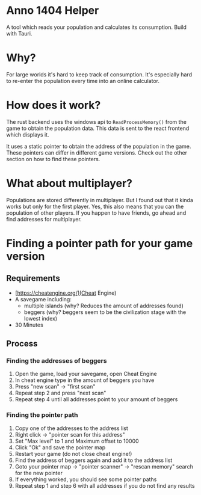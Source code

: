 # Anno 1404 Helper

A tool which reads your population and calculates its consumption. Build with Tauri.

# Why?

For large worlds it's hard to keep track of consumption.
It's especially hard to re-enter the population every time into an online calculator.

# How does it work?

The rust backend uses the windows api to `ReadProcessMemory()` from the game to obtain the population data.
This data is sent to the react frontend which displays it.

It uses a static pointer to obtain the address of the population in the game.
These pointers can differ in different game versions.
Check out the other section on how to find these pointers.

# What about multiplayer?

Populations are stored differently in multiplayer.
But I found out that it kinda works but only for the first player.
Yes, this also means that you can the population of other players.
If you happen to have friends, go ahead and find addresses for multiplayer.

# Finding a pointer path for your game version

## Requirements

- [https://cheatengine.org/](Cheat Engine)
- A savegame including:
  - multiple islands (why? Reduces the amount of addresses found)
  - beggers (why? beggers seem to be the civilization stage with the lowest index)
- 30 Minutes

## Process

### Finding the addresses of beggers

1. Open the game, load your savegame, open Cheat Engine
2. In cheat engine type in the amount of beggers you have
3. Press "new scan" -> "first scan"
4. Repeat step 2 and press "next scan"
5. Repeat step 4 until all addresses point to your amount of beggers

### Finding the pointer path

1. Copy one of the addresses to the address list
2. Right click -> "pointer scan for this address"
3. Set "Max level" to 1 and Maximum offset to 10000
4. Click "Ok" and save the pointer map
5. Restart your game (do not close cheat engine!)
6. Find the address of beggers again and add it to the address list
7. Goto your pointer map -> "pointer scanner" -> "rescan memory" search for the new pointer
8. If everything worked, you should see some pointer paths
9. Repeat step 1 and step 6 with all addresses if you do not find any results
